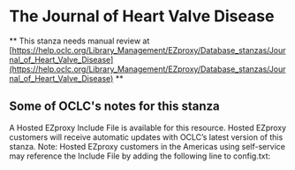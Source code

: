# The Journal of Heart Valve Disease
** This stanza needs manual review at [https://help.oclc.org/Library_Management/EZproxy/Database_stanzas/Journal_of_Heart_Valve_Disease](https://help.oclc.org/Library_Management/EZproxy/Database_stanzas/Journal_of_Heart_Valve_Disease) **

## Some of OCLC's notes for this stanza

A Hosted EZproxy Include File is available for this resource. Hosted EZproxy customers will receive automatic updates with OCLC&rsquo;s latest version of this stanza. Note: Hosted EZproxy customers in the Americas using self-service may reference the Include File by adding the following line to config.txt:

&nbsp;

&nbsp;

